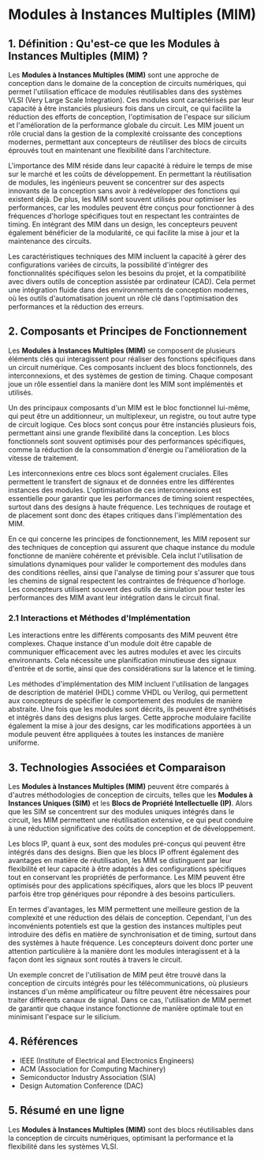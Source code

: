 # Modules à Instances Multiples (MIM)

## 1. Définition : Qu'est-ce que les **Modules à Instances Multiples (MIM)** ?
Les **Modules à Instances Multiples (MIM)** sont une approche de conception dans le domaine de la conception de circuits numériques, qui permet l'utilisation efficace de modules réutilisables dans des systèmes VLSI (Very Large Scale Integration). Ces modules sont caractérisés par leur capacité à être instanciés plusieurs fois dans un circuit, ce qui facilite la réduction des efforts de conception, l'optimisation de l'espace sur silicium et l'amélioration de la performance globale du circuit. Les MIM jouent un rôle crucial dans la gestion de la complexité croissante des conceptions modernes, permettant aux concepteurs de réutiliser des blocs de circuits éprouvés tout en maintenant une flexibilité dans l'architecture.

L'importance des MIM réside dans leur capacité à réduire le temps de mise sur le marché et les coûts de développement. En permettant la réutilisation de modules, les ingénieurs peuvent se concentrer sur des aspects innovants de la conception sans avoir à redévelopper des fonctions qui existent déjà. De plus, les MIM sont souvent utilisés pour optimiser les performances, car les modules peuvent être conçus pour fonctionner à des fréquences d'horloge spécifiques tout en respectant les contraintes de timing. En intégrant des MIM dans un design, les concepteurs peuvent également bénéficier de la modularité, ce qui facilite la mise à jour et la maintenance des circuits.

Les caractéristiques techniques des MIM incluent la capacité à gérer des configurations variées de circuits, la possibilité d'intégrer des fonctionnalités spécifiques selon les besoins du projet, et la compatibilité avec divers outils de conception assistée par ordinateur (CAD). Cela permet une intégration fluide dans des environnements de conception modernes, où les outils d'automatisation jouent un rôle clé dans l'optimisation des performances et la réduction des erreurs.

## 2. Composants et Principes de Fonctionnement
Les **Modules à Instances Multiples (MIM)** se composent de plusieurs éléments clés qui interagissent pour réaliser des fonctions spécifiques dans un circuit numérique. Ces composants incluent des blocs fonctionnels, des interconnexions, et des systèmes de gestion de timing. Chaque composant joue un rôle essentiel dans la manière dont les MIM sont implémentés et utilisés.

Un des principaux composants d'un MIM est le bloc fonctionnel lui-même, qui peut être un additionneur, un multiplexeur, un registre, ou tout autre type de circuit logique. Ces blocs sont conçus pour être instanciés plusieurs fois, permettant ainsi une grande flexibilité dans la conception. Les blocs fonctionnels sont souvent optimisés pour des performances spécifiques, comme la réduction de la consommation d'énergie ou l'amélioration de la vitesse de traitement.

Les interconnexions entre ces blocs sont également cruciales. Elles permettent le transfert de signaux et de données entre les différentes instances des modules. L'optimisation de ces interconnexions est essentielle pour garantir que les performances de timing soient respectées, surtout dans des designs à haute fréquence. Les techniques de routage et de placement sont donc des étapes critiques dans l'implémentation des MIM.

En ce qui concerne les principes de fonctionnement, les MIM reposent sur des techniques de conception qui assurent que chaque instance du module fonctionne de manière cohérente et prévisible. Cela inclut l'utilisation de simulations dynamiques pour valider le comportement des modules dans des conditions réelles, ainsi que l'analyse de timing pour s'assurer que tous les chemins de signal respectent les contraintes de fréquence d'horloge. Les concepteurs utilisent souvent des outils de simulation pour tester les performances des MIM avant leur intégration dans le circuit final.

### 2.1 Interactions et Méthodes d'Implémentation
Les interactions entre les différents composants des MIM peuvent être complexes. Chaque instance d'un module doit être capable de communiquer efficacement avec les autres modules et avec les circuits environnants. Cela nécessite une planification minutieuse des signaux d'entrée et de sortie, ainsi que des considérations sur la latence et le timing.

Les méthodes d'implémentation des MIM incluent l'utilisation de langages de description de matériel (HDL) comme VHDL ou Verilog, qui permettent aux concepteurs de spécifier le comportement des modules de manière abstraite. Une fois que les modules sont décrits, ils peuvent être synthétisés et intégrés dans des designs plus larges. Cette approche modulaire facilite également la mise à jour des designs, car les modifications apportées à un module peuvent être appliquées à toutes les instances de manière uniforme.

## 3. Technologies Associées et Comparaison
Les **Modules à Instances Multiples (MIM)** peuvent être comparés à d'autres méthodologies de conception de circuits, telles que les **Modules à Instances Uniques (SIM)** et les **Blocs de Propriété Intellectuelle (IP)**. Alors que les SIM se concentrent sur des modules uniques intégrés dans le circuit, les MIM permettent une réutilisation extensive, ce qui peut conduire à une réduction significative des coûts de conception et de développement.

Les blocs IP, quant à eux, sont des modules pré-conçus qui peuvent être intégrés dans des designs. Bien que les blocs IP offrent également des avantages en matière de réutilisation, les MIM se distinguent par leur flexibilité et leur capacité à être adaptés à des configurations spécifiques tout en conservant les propriétés de performance. Les MIM peuvent être optimisés pour des applications spécifiques, alors que les blocs IP peuvent parfois être trop génériques pour répondre à des besoins particuliers.

En termes d'avantages, les MIM permettent une meilleure gestion de la complexité et une réduction des délais de conception. Cependant, l'un des inconvénients potentiels est que la gestion des instances multiples peut introduire des défis en matière de synchronisation et de timing, surtout dans des systèmes à haute fréquence. Les concepteurs doivent donc porter une attention particulière à la manière dont les modules interagissent et à la façon dont les signaux sont routés à travers le circuit.

Un exemple concret de l'utilisation de MIM peut être trouvé dans la conception de circuits intégrés pour les télécommunications, où plusieurs instances d'un même amplificateur ou filtre peuvent être nécessaires pour traiter différents canaux de signal. Dans ce cas, l'utilisation de MIM permet de garantir que chaque instance fonctionne de manière optimale tout en minimisant l'espace sur le silicium.

## 4. Références
- IEEE (Institute of Electrical and Electronics Engineers)
- ACM (Association for Computing Machinery)
- Semiconductor Industry Association (SIA)
- Design Automation Conference (DAC)

## 5. Résumé en une ligne
Les **Modules à Instances Multiples (MIM)** sont des blocs réutilisables dans la conception de circuits numériques, optimisant la performance et la flexibilité dans les systèmes VLSI.